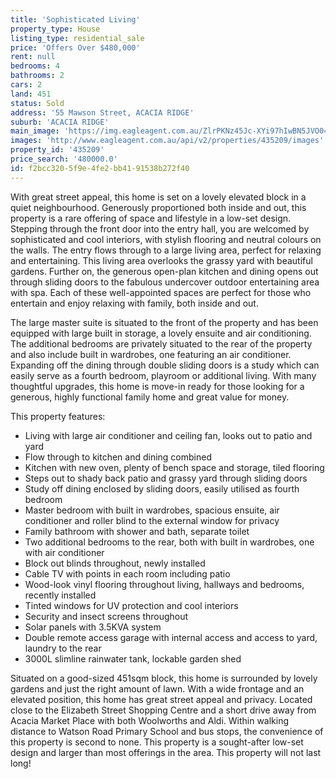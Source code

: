 ```yaml
---
title: 'Sophisticated Living'
property_type: House
listing_type: residential_sale
price: 'Offers Over $480,000'
rent: null
bedrooms: 4
bathrooms: 2
cars: 2
land: 451
status: Sold
address: '55 Mawson Street, ACACIA RIDGE'
suburb: 'ACACIA RIDGE'
main_image: 'https://img.eagleagent.com.au/ZlrPKNz45Jc-XYi97hIwBN5JVO0=/1280x854/smart/https://s3-us-west-2.amazonaws.com/eagleagent-orig/images/6821740/127457078-image-M.jpg'
images: 'http://www.eagleagent.com.au/api/v2/properties/435209/images'
property_id: '435209'
price_search: '480000.0'
id: f2bcc320-5f9e-4fe2-bb41-91538b272f40
---
```

With great street appeal, this home is set on a lovely elevated block in a quiet neighbourhood. Generously proportioned both inside and out, this property is a rare offering of space and lifestyle in a low-set design. Stepping through the front door into the entry hall, you are welcomed by sophisticated and cool interiors, with stylish flooring and neutral colours on the walls. The entry flows through to a large living area, perfect for relaxing and entertaining. This living area overlooks the grassy yard with beautiful gardens. Further on, the generous open-plan kitchen and dining opens out through sliding doors to the fabulous undercover outdoor entertaining area with spa. Each of these well-appointed spaces are perfect for those who entertain and enjoy relaxing with family, both inside and out.

The large master suite is situated to the front of the property and has been equipped with large built in storage, a lovely ensuite and air conditioning. The additional bedrooms are privately situated to the rear of the property and also include built in wardrobes, one featuring an air conditioner. Expanding off the dining through double sliding doors is a study which can easily serve as a fourth bedroom, playroom or additional living. With many thoughtful upgrades, this home is move-in ready for those looking for a generous, highly functional family home and great value for money.


This property features:

*  Living with large air conditioner and ceiling fan, looks out to patio and yard
*  Flow through to kitchen and dining combined
*  Kitchen with new oven, plenty of bench space and storage, tiled flooring
*  Steps out to shady back patio and grassy yard through sliding doors
*  Study off dining enclosed by sliding doors, easily utilised as fourth bedroom
*  Master bedroom with built in wardrobes, spacious ensuite, air conditioner and roller blind to the external window for privacy
*  Family bathroom with shower and bath, separate toilet
*  Two additional bedrooms to the rear, both with built in wardrobes, one with air conditioner
*  Block out blinds throughout, newly installed
*  Cable TV with points in each room including patio
*  Wood-look vinyl flooring throughout living, hallways and bedrooms, recently installed
*  Tinted windows for UV protection and cool interiors
*  Security and insect screens throughout
*  Solar panels with 3.5KVA system
*  Double remote access garage with internal access and access to yard, laundry to the rear
*  3000L slimline rainwater tank, lockable garden shed

Situated on a good-sized 451sqm block, this home is surrounded by lovely gardens and just the right amount of lawn. With a wide frontage and an elevated position, this home has great street appeal and privacy. Located close to the Elizabeth Street Shopping Centre and a short drive away from Acacia Market Place with both Woolworths and Aldi. Within walking distance to Watson Road Primary School and bus stops, the convenience of this property is second to none. This property is a sought-after low-set design and larger than most offerings in the area. This property will not last long!